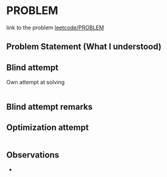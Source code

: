 # PROBLEM
link to the problem [leetcode/PROBLEM](LINKHERE)

## Problem Statement (What I understood)

## Blind attempt
Own attempt at solving

```java

```

## Blind attempt remarks

## Optimization attempt
```java

```

## Observations
- 